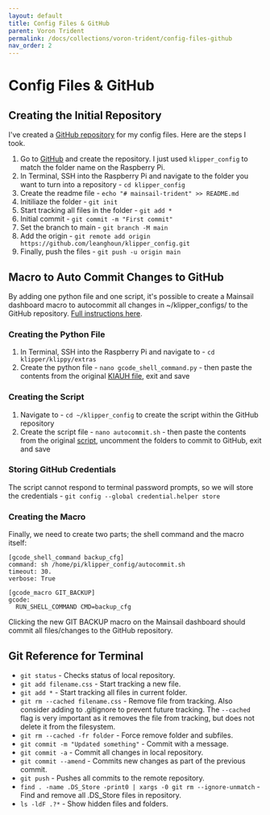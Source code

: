 ```yaml
---
layout: default
title: Config Files & GitHub
parent: Voron Trident
permalink: /docs/collections/voron-trident/config-files-github
nav_order: 2
---
```


# Config Files & GitHub

## Creating the Initial Repository
I've created a [GitHub repository](https://github.com/leanghoun/klipper_config) for my config files. Here are the steps I took.
1. Go to [GitHub](https://github.com) and create the repository. I just used `klipper_config` to match the folder name on the Raspberry Pi.
1. In Terminal, SSH into the Raspberry Pi and navigate to the folder you want to turn into a repository - `cd klipper_config`
1. Create the readme file - `echo "# mainsail-trident" >> README.md`
1. Initiliaze the folder - `git init`
1. Start tracking all files in the folder - `git add *`
1. Initial commit - `git commit -m "First commit"`
1. Set the branch to main - `git branch -M main`
1. Add the origin - `git remote add origin https://github.com/leanghoun/klipper_config.git`
1. Finally, push the files - `git push -u origin main`

## Macro to Auto Commit Changes to GitHub
By adding one python file and one script, it's possible to create a Mainsail dashboard macro to autocommit all changes in ~/klipper_configs/ to the GitHub repository. [Full instructions here](https://github.com/th33xitus/kiauh/wiki/How-to-autocommit-config-changes-to-github%3F).

### Creating the Python File
1. In Terminal, SSH into the Raspberry Pi and navigate to - `cd klipper/klippy/extras`
1. Create the python file - `nano gcode_shell_command.py` - then paste the contents from the original [KIAUH file](https://github.com/th33xitus/kiauh/blob/master/resources/gcode_shell_command.py), exit and save

### Creating the Script
1. Navigate to - `cd ~/klipper_config` to create the script within the GitHub repository
1. Create the script file - `nano autocommit.sh` - then paste the contents from the original [script](https://github.com/th33xitus/kiauh/blob/master/resources/autocommit.sh), uncomment the folders to commit to GitHub, exit and save

### Storing GitHub Credentials
The script cannot respond to terminal password prompts, so we will store the credentials - `git config --global credential.helper store`

### Creating the Macro
Finally, we need to create two parts; the shell command and the macro itself:

```
[gcode_shell_command backup_cfg]
command: sh /home/pi/klipper_config/autocommit.sh
timeout: 30.
verbose: True

[gcode_macro GIT_BACKUP]
gcode:
  RUN_SHELL_COMMAND CMD=backup_cfg
```

Clicking the new GIT BACKUP macro on the Mainsail dashboard should commit all files/changes to the GitHub repository.

## Git Reference for Terminal
- `git status` - Checks status of local repository.
- `git add filename.css` - Start tracking a new file.
- `git add *` - Start tracking all files in current folder.
- `git rm --cached filename.css` - Remove file from tracking. Also consider adding to .gitignore to prevent future tracking. The `--cached` flag is very important as it removes the file from tracking, but does not delete it from the filesystem.
- `git rm --cached -fr folder` - Force remove folder and subfiles.
- `git commit -m "Updated something"` - Commit with a message.
- `git commit -a` - Commit all changes in local repository.
- `git commit --amend` - Commits new changes as part of the previous commit.
- `git push` - Pushes all commits to the remote repository.
- `find . -name .DS_Store -print0 | xargs -0 git rm --ignore-unmatch` - Find and remove all .DS_Store files in repository.
- `ls -ldF .?*` - Show hidden files and folders.